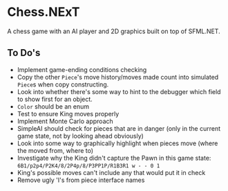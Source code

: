 #	Chess.NExT

A chess game with an AI player and 2D graphics built on top of SFML.NET.

##	To Do's
*	Implement game-ending conditions checking
*	Copy the other `Piece`'s move history/moves made count into simulated `Piece`s when copy constructing.
*	Look into whether there's some way to hint to the debugger which field to show first for an object.
*	`Color` should be an enum
*	Test to ensure King moves properly
*	Implement Monte Carlo approach
*	SimpleAI should check for pieces that are in danger (only in the current game state, not by looking ahead obviously)
*	Look into some way to graphically highlight when pieces move (where the moved from, where to)
*	Investigate why the King didn't capture the Pawn in this game state: `6B1/p2p4/P2K4/8/2P4p/8/P3PP1P/R1B3R1 w - - 0 1`
*	King's possible moves can't include any that would put it in check
*	Remove ugly 'I's from piece interface names
